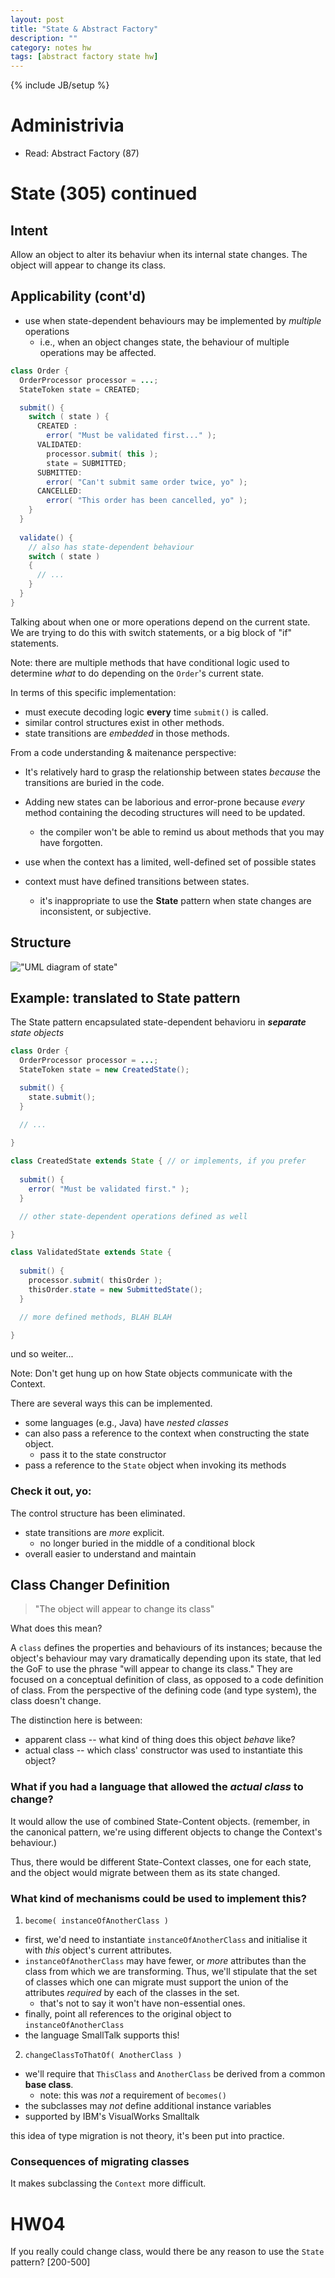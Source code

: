 ```yaml
---
layout: post
title: "State & Abstract Factory"
description: ""
category: notes hw
tags: [abstract factory state hw]
---
```

{% include JB/setup %}

# Administrivia

* Read: Abstract Factory (87)

# State (305) continued

## Intent

Allow an object to alter its behaviur when its internal state changes.
The object will appear to change its class. 

## Applicability (cont'd)

* use when state-dependent behaviours may be implemented by *multiple*
  operations
  * i.e., when an object changes state, the behaviour of multiple
    operations may be affected.

``` java
class Order {
  OrderProcessor processor = ...;
  StateToken state = CREATED;

  submit() {
    switch ( state ) {
      CREATED : 
        error( "Must be validated first..." );
      VALIDATED: 
        processor.submit( this );
        state = SUBMITTED; 
      SUBMITTED: 
        error( "Can't submit same order twice, yo" );
      CANCELLED: 
        error( "This order has been cancelled, yo" );
    }
  }
  
  validate() {
    // also has state-dependent behaviour
    switch ( state )
    {
      // ...
    }
  }
}
```

Talking about when one or more operations depend on the current state.
We are trying to do this with switch statements, or a big block of "if"
statements. 

Note: there are multiple methods that have conditional logic used to
determine *what* to do depending on the `Order`'s current state.  

In terms of this specific implementation: 

  * must execute decoding logic __every__ time `submit()` is called. 
  * similar control structures exist in other methods. 
  * state transitions are *embedded* in those methods. 

From a code understanding & maitenance perspective: 
  
  * It's relatively hard to grasp the relationship between states
    *because* the transitions are buried in the code. 
  * Adding new states can be laborious and error-prone because *every*
    method containing the decoding structures will need to be updated. 
    * the compiler won't be able to remind us about methods that you may
      have forgotten. 

* use when the context has a limited, well-defined set of possible
  states
* context must have defined transitions between states. 
  - it's inappropriate to use the __State__ pattern when state changes
    are inconsistent, or subjective. 

## Structure

!["UML diagram of
state"](http://silversoft.net/docs/dp/hires/Pictures/state.gif "State
Structure")

## Example: translated to State pattern

The State pattern encapsulated state-dependent behavioru in 
*__separate__ state objects* 

``` java
class Order {
  OrderProcessor processor = ...;
  StateToken state = new CreatedState();

  submit() {
    state.submit();
  }

  // ...
  
}

class CreatedState extends State { // or implements, if you prefer
  
  submit() {
    error( "Must be validated first." );
  }

  // other state-dependent operations defined as well

}

class ValidatedState extends State { 
  
  submit() {
    processor.submit( thisOrder );
    thisOrder.state = new SubmittedState();
  }

  // more defined methods, BLAH BLAH

}
```

und so weiter...

Note: Don't get hung up on how State objects communicate with the
Context. 

There are several ways this can be implemented. 

  * some languages (e.g., Java) have *nested classes* 
  * can also pass a reference to the context when constructing the state
    object.
    * pass it to the state constructor
  * pass a reference to the `State` object when invoking its methods

### Check it out, yo: 

The control structure has been eliminated. 

* state transitions are *more* explicit. 
  - no longer buried in the middle of a conditional block
* overall easier to understand and maintain

## Class Changer Definition

> "The object will appear to change its class"

What does this mean? 

A `class` defines the properties and behaviours of its instances;
because the object's behaviour may vary dramatically depending upon its
state, that led the GoF to use the phrase "will appear to change its
class." They are focused on a conceptual definition of class, as opposed
to a code definition of class. From the perspective of the defining
code (and type system), the class doesn't change. 

The distinction here is between:

* apparent class -- what kind of thing does this object *behave* like? 
* actual class -- which class' constructor was used to instantiate this
  object?  

### What if you had a language that allowed the *actual class* to change? 

It would allow the use of combined State-Content objects. (remember, in
the canonical pattern, we're using different objects to change the
Context's behaviour.)

Thus, there would be different State-Context classes, one for each
state, and the object would migrate between them as its state changed. 

### What kind of mechanisms could be used to implement this? 

1. `become( instanceOfAnotherClass )`
  * first, we'd need to instantiate `instanceOfAnotherClass` and
    initialise it with *this* object's current attributes. 
  * `instanceOfAnotherClass` may have fewer, or *more* attributes than
the class from which we are transforming. Thus, we'll stipulate that
the set of classes which one can migrate must support the union of
the attributes *required* by each of the classes in the set. 
      * that's not to say it won't have non-essential ones.
  * finally, point all references to the original object to
`instanceOfAnotherClass`
  * the language SmallTalk supports this!

2. `changeClassToThatOf( AnotherClass )`
  * we'll require that `ThisClass` and `AnotherClass` be derived from a
    common __base class__. 
    - note: this was *not* a requirement of `becomes()`
  * the subclasses may *not* define additional instance variables
  * supported by IBM's VisualWorks Smalltalk

this idea of type migration is not theory, it's been put into practice.

### Consequences of migrating classes

It makes subclassing the `Context` more difficult. 

# HW04

If you really could change class, would there be any reason to use the
`State` pattern? [200-500]





